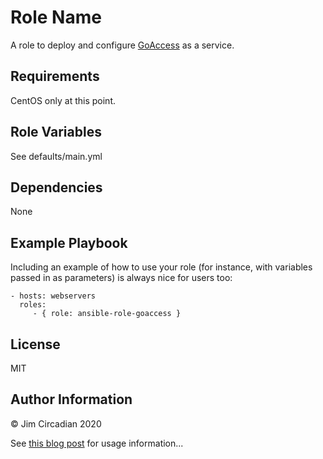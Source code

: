 Role Name
=========

A role to deploy and configure [GoAccess](https://goaccess.io) as a service.

Requirements
------------

CentOS only at this point.

Role Variables
--------------

See defaults/main.yml

Dependencies
------------

None

Example Playbook
----------------

Including an example of how to use your role (for instance, with variables passed in as parameters) is always nice for users too:

    - hosts: webservers
      roles:
         - { role: ansible-role-goaccess }

License
-------

MIT

Author Information
------------------

&copy; Jim Circadian 2020

See [this blog post](https://inconsistentrecords.co.uk/blog/deploying-analytics/) for usage information...
